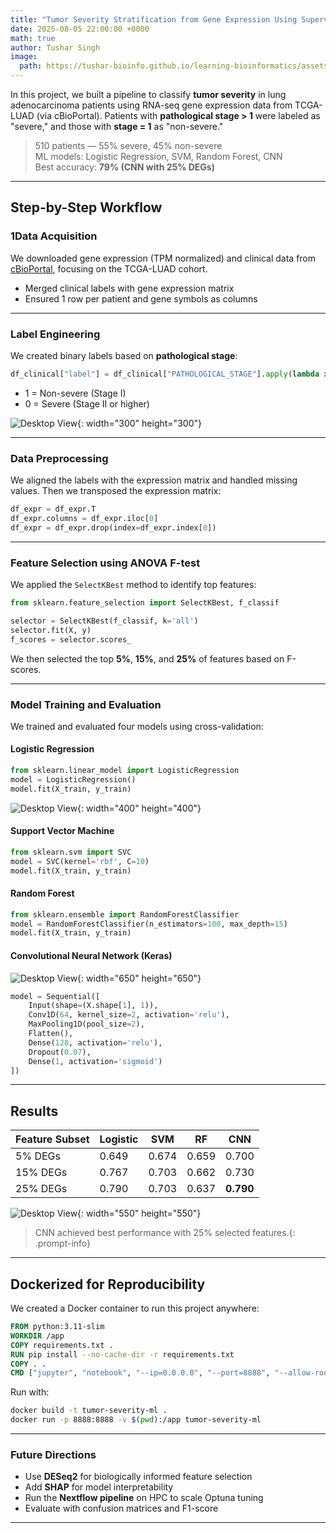 ```yaml
---
title: "Tumor Severity Stratification from Gene Expression Using Supervised Learning"
date: 2025-08-05 22:00:00 +0000
math: true
author: Tushar Singh
image:
  path: https://tushar-bioinfo.github.io/learning-bioinformatics/assets/img/post5/gexpr.png
---
```



In this project, we built a pipeline to classify **tumor severity** in lung adenocarcinoma patients using RNA-seq gene expression data from TCGA-LUAD (via cBioPortal). Patients with **pathological stage > 1** were labeled as "severe," and those with **stage = 1** as "non-severe."

> 510 patients — 55% severe, 45% non-severe  
> ML models: Logistic Regression, SVM, Random Forest, CNN  
> Best accuracy: **79% (CNN with 25% DEGs)**

---

## Step-by-Step Workflow

### 1️Data Acquisition

We downloaded gene expression (TPM normalized) and clinical data from [cBioPortal](https://www.cbioportal.org/), focusing on the TCGA-LUAD cohort.

- Merged clinical labels with gene expression matrix
- Ensured 1 row per patient and gene symbols as columns

---

### Label Engineering

We created binary labels based on **pathological stage**:

```python
df_clinical["label"] = df_clinical["PATHOLOGICAL_STAGE"].apply(lambda x: 1 if "Stage I" in x else 0)
```

- 1 = Non-severe (Stage I)
- 0 = Severe (Stage II or higher)

![Desktop View](https://tushar-bioinfo.github.io/learning-bioinformatics/assets/img/post5/severity.png){: width="300" height="300"} 

---

### Data Preprocessing

We aligned the labels with the expression matrix and handled missing values. Then we transposed the expression matrix:

```python
df_expr = df_expr.T
df_expr.columns = df_expr.iloc[0]
df_expr = df_expr.drop(index=df_expr.index[0])
```

---

### Feature Selection using ANOVA F-test

We applied the `SelectKBest` method to identify top features:

```python
from sklearn.feature_selection import SelectKBest, f_classif

selector = SelectKBest(f_classif, k='all')
selector.fit(X, y)
f_scores = selector.scores_
```

We then selected the top **5%**, **15%**, and **25%** of features based on F-scores.

---

### Model Training and Evaluation

We trained and evaluated four models using cross-validation:

#### Logistic Regression

```python
from sklearn.linear_model import LogisticRegression
model = LogisticRegression()
model.fit(X_train, y_train)
```

![Desktop View](https://tushar-bioinfo.github.io/learning-bioinformatics/assets/img/post5/CF_logistic.png){: width="400" height="400"} 

#### Support Vector Machine

```python
from sklearn.svm import SVC
model = SVC(kernel='rbf', C=10)
model.fit(X_train, y_train)
```

#### Random Forest

```python
from sklearn.ensemble import RandomForestClassifier
model = RandomForestClassifier(n_estimators=100, max_depth=15)
model.fit(X_train, y_train)
```

#### Convolutional Neural Network (Keras)

![Desktop View](https://tushar-bioinfo.github.io/learning-bioinformatics/assets/img/post5/Xnip2025-08-05_17-10-49.png){: width="650" height="650"} 

```python
model = Sequential([
    Input(shape=(X.shape[1], 1)),
    Conv1D(64, kernel_size=2, activation='relu'),
    MaxPooling1D(pool_size=2),
    Flatten(),
    Dense(128, activation='relu'),
    Dropout(0.07),
    Dense(1, activation='sigmoid')
])
```

---

## Results

| Feature Subset | Logistic | SVM   | RF    | CNN   |
|----------------|----------|-------|-------|--------|
| 5% DEGs        | 0.649    | 0.674 | 0.659 | 0.700 |
| 15% DEGs       | 0.767    | 0.703 | 0.662 | 0.730 |
| 25% DEGs       | 0.790    | 0.703 | 0.637 | **0.790** |

![Desktop View](https://tushar-bioinfo.github.io/learning-bioinformatics/assets/img/post5/Acc_comparison-v-all.png){: width="550" height="550"} 


> CNN achieved best performance with 25% selected features.{: .prompt-info}

---

## Dockerized for Reproducibility

We created a Docker container to run this project anywhere:

```Dockerfile
FROM python:3.11-slim
WORKDIR /app
COPY requirements.txt .
RUN pip install --no-cache-dir -r requirements.txt
COPY . .
CMD ["jupyter", "notebook", "--ip=0.0.0.0", "--port=8888", "--allow-root", "--no-browser"]
```

Run with:

```bash
docker build -t tumor-severity-ml .
docker run -p 8888:8888 -v $(pwd):/app tumor-severity-ml
```

---

### Future Directions

- Use **DESeq2** for biologically informed feature selection
- Add **SHAP** for model interpretability
- Run the **Nextflow pipeline** on HPC to scale Optuna tuning
- Evaluate with confusion matrices and F1-score

---


